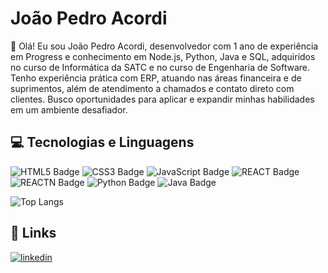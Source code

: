 # João Pedro Acordi

👋 Olá! Eu sou João Pedro Acordi, desenvolvedor com 1 ano de experiência em Progress e
conhecimento em Node.js, Python, Java e SQL, adquiridos
no curso de Informática da SATC e no curso de Engenharia
de Software. Tenho experiência prática com ERP, atuando
nas áreas financeira e de suprimentos, além de
atendimento a chamados e contato direto com clientes.
Busco oportunidades para aplicar e expandir minhas
habilidades em um ambiente desafiador.

## 💻 Tecnologias e Linguagens

![HTML5 Badge](https://img.shields.io/badge/HTML5-E34F26?style=for-the-badge&logo=html5&logoColor=white)
![CSS3 Badge](https://img.shields.io/badge/CSS3-1572B6?style=for-the-badge&logo=css3&logoColor=white)
![JavaScript Badge](https://img.shields.io/badge/JavaScript-F7DF1E?style=for-the-badge&logo=javascript&logoColor=black)
![REACT Badge](https://img.shields.io/badge/React-20232A?style=for-the-badge&logo=react&logoColor=61DAFB)
![REACTN Badge](https://img.shields.io/badge/React_Native-20232A?style=for-the-badge&logo=react&logoColor=61DAFB)
![Python Badge](https://img.shields.io/badge/Python-14354C?style=for-the-badge&logo=python&logoColor=white)
![Java Badge](https://img.shields.io/badge/Java-ED8B00?style=for-the-badge&logo=openjdk&logoColor=white)

![Top Langs](https://github-readme-stats.vercel.app/api/top-langs/?username=joaoacordi&hide_progress=true&custom_title=Mais%20utilizadas&theme=dark&layout=pie) 

## 🔗 Links
[![linkedin](https://img.shields.io/badge/linkedin-0A66C2?style=for-the-badge&logo=linkedin&logoColor=white)](https://www.linkedin.com/in/jo%C3%A3o-pedro-acordi-1558a0253/)
